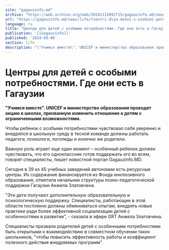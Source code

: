 ```yaml
---
site: "gagauzinfo.md"
archive: "https://web.archive.org/web/20241115092715/gagauzinfo.md/news/life/tsentri-dlya-detei-s-osobimi-potrebnostyami-gde-oni-est-v-gagauzii"
url: "https://gagauzinfo.md/news/life/tsentri-dlya-detei-s-osobimi-potrebnostyami-gde-oni-est-v-gagauzii"
language: ru
title: "Центры для детей с особыми потребностями. Где они есть в Гагаузии"
publication: '[[Gagauzinfo]]'
published: '2024-09-06'
section: life
description: "\"Учимся вместе\". UNICEF и министерство образования проводят акцию в школах, призванную изменить отношение к детям с ограниченными возможностями."
---
```


# Центры для детей с особыми потребностями. Где они есть в Гагаузии

**"Учимся вместе". UNICEF и министерство образования проводят акцию в школах, призванную изменить отношение к детям с ограниченными возможностями.**

Чтобы ребенок с особыми потребностями чувствовал себя уверенно и внедрялся в школьную среду в тесной команде должны работать педагоги, психологи, логопеды и конечно же родители.

Важную роль играет еще один момент – особенный ребенок должен чувствовать, что его одноклассник готов поддержать его во всем, говорят специалисты, пишет новостной портал Gagauzinfo.MD.

Сегодня в 39 из 45 учебных заведений автономии есть ресурсные центры. Их содержание финансируется из Фонда инклюзивного образования, отметила начальник структуры психо-педагогической поддержки Гагаузии Анжела Златовчена.

"Эти дети получают дополнительную образовательную и психологическую поддержку. Специалисты, работающие в этой области постоянно должны обмениваться опытам, внедрять новые практики ради более эффективной социализации детей с особенностями в развитии", - сказала в эфире GRT Анжела Златовчена.

Специалисты призвали родителей детей с особенными потребностями быть открытыми к взаимодействию в совместном обучении таких школьников, "чтобы повысить эффективность работы и коэффициент полезного действия внедряемых программ".